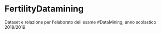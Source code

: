 # FertilityDatamining

Dataset e relazione per l'elaborato dell'esame #DataMining, anno scolastico 2018/2019
